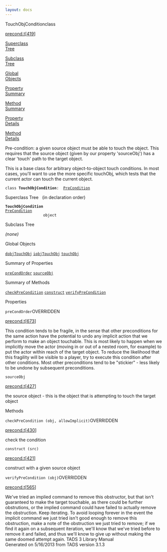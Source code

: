 ```yaml
---
layout: docs
---
```

<span class="title">TouchObjCondition</span><span class="type">class</span>

[precond.t](../file/precond.t.html)\[[419](../source/precond.t.html#419)\]

[Superclass  
Tree](#_SuperClassTree_)

[Subclass  
Tree](#_SubClassTree_)

[Global  
Objects](#_ObjectSummary_)

[Property  
Summary](#_PropSummary_)

[Method  
Summary](#_MethodSummary_)

[Property  
Details](#_Properties_)

[Method  
Details](#_Methods_)



Pre-condition: a given source object must be able to touch the object.
This requires that the source object (given by our property 'sourceObj')
has a clear 'touch' path to the target object.

This is a base class for arbitrary object-to-object touch conditions. In
most cases, you'll want to use the more specific touchObj, which tests
that the current actor can touch the current object.

`class `**`TouchObjCondition`**` :   `[`PreCondition`](../object/PreCondition.html)



<span id="_SuperClassTree_"></span>



<span class="hdln">Superclass Tree</span>   (in declaration order)



**`TouchObjCondition`**  
[`PreCondition`](../object/PreCondition.html)  
`                 object`  
<span id="_SubClassTree_"></span>



<span class="hdln">Subclass Tree</span>  



*(none)* <span id="_ObjectSummary_"></span>



<span class="hdln">Global Objects</span>  



[`dobjTouchObj`](../object/dobjTouchObj.html) [`iobjTouchObj`](../object/iobjTouchObj.html) [`touchObj`](../object/touchObj.html)
<span id="_PropSummary_"></span>



<span class="hdln">Summary of Properties</span>  



[`preCondOrder`](#preCondOrder) [`sourceObj`](#sourceObj)



<span id="_MethodSummary_"></span>



<span class="hdln">Summary of Methods</span>  



[`checkPreCondition`](#checkPreCondition) [`construct`](#construct) [`verifyPreCondition`](#verifyPreCondition)



<span id="_Properties_"></span>



<span class="hdln">Properties</span>  



<span id="preCondOrder"></span>

`preCondOrder`<span class="rem">OVERRIDDEN</span>

[precond.t](../file/precond.t.html)\[[673](../source/precond.t.html#673)\]



This condition tends to be fragile, in the sense that other
preconditions for the same action have the potential to undo any
implicit action that we perform to make an object touchable. This is
most likely to happen when we implicitly move the actor (moving in or
out of a nested room, for example) to put the actor within reach of the
target object. To reduce the likelihood that this fragility will be
visible to a player, try to execute this condition after other
conditions. Most other preconditions tend to be "stickier" - less likely
to be undone by subsequent preconditions.



<span id="sourceObj"></span>

`sourceObj`

[precond.t](../file/precond.t.html)\[[427](../source/precond.t.html#427)\]



the source object - this is the object that is attempting to touch the
target object



<span id="_Methods_"></span>



<span class="hdln">Methods</span>  



<span id="checkPreCondition"></span>

`checkPreCondition (obj, allowImplicit)`<span class="rem">OVERRIDDEN</span>

[precond.t](../file/precond.t.html)\[[430](../source/precond.t.html#430)\]



check the condition



<span id="construct"></span>

`construct (src)`

[precond.t](../file/precond.t.html)\[[421](../source/precond.t.html#421)\]



construct with a given source object



<span id="verifyPreCondition"></span>

`verifyPreCondition (obj)`<span class="rem">OVERRIDDEN</span>

[precond.t](../file/precond.t.html)\[[565](../source/precond.t.html#565)\]



We've tried an implied command to remove this obstructor, but that isn't
guaranteed to make the target touchable, as there could be further
obstrutions, or the implied command could have failed to actually remove
the obstruction. Keep iterating. To avoid looping forever in the event
the implicit command we just tried isn't good enough to remove this
obstruction, make a note of the obstruction we just tried to remove; if
we find it again on a subsequent iteration, we'll know that we've tried
before to remove it and failed, and thus we'll know to give up without
making the same doomed attempt again.
TADS 3 Library Manual  
Generated on 5/16/2013 from TADS version 3.1.3


